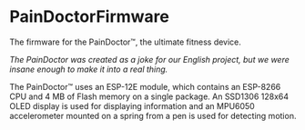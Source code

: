# PainDoctorFirmware

The firmware for the PainDoctor™, the ultimate fitness device.

_The PainDoctor was created as a joke for our English project, but we were insane enough to make it into a real thing._

The PainDoctor™ uses an ESP-12E module, which contains an ESP-8266 CPU and 4 MB of Flash memory on a single package. An SSD1306 128x64 OLED display is used for displaying information and an MPU6050 accelerometer mounted on a spring from a pen is used for detecting motion.
